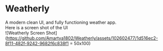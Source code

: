 # Weatherly
A modern clean UI, and fully functioning weather app.
<br>
Here is a screen shot of the UI <br>
![Weatherly Screen Shot](https://github.com/Amartya1802/Weatherly/assets/102602477/1d516ec2-8f11-482f-9242-9682f6c838f1 = 50x100)
